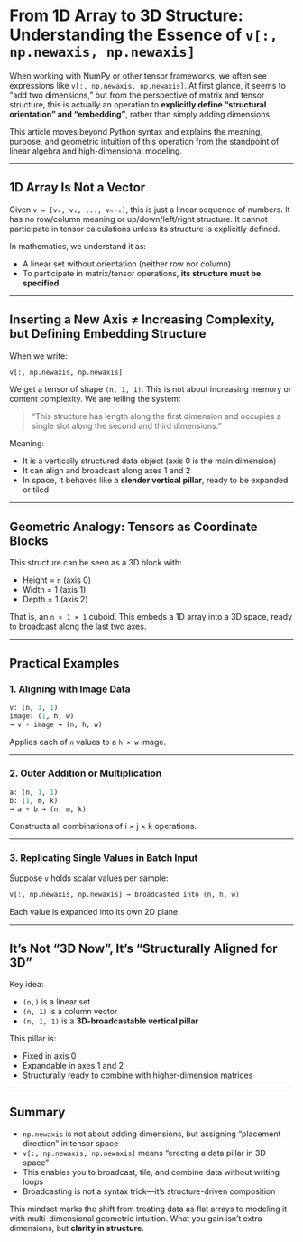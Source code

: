 # From 1D Array to 3D Structure: Understanding the Essence of `v[:, np.newaxis, np.newaxis]`

When working with NumPy or other tensor frameworks, we often see expressions like `v[:, np.newaxis, np.newaxis]`. At first glance, it seems to “add two dimensions,” but from the perspective of matrix and tensor structure, this is actually an operation to **explicitly define “structural orientation” and “embedding”**, rather than simply adding dimensions.

This article moves beyond Python syntax and explains the meaning, purpose, and geometric intuition of this operation from the standpoint of linear algebra and high-dimensional modeling.

---

## 1D Array Is Not a Vector

Given `v = [v₀, v₁, ..., vₙ₋₁]`, this is just a linear sequence of numbers. It has no row/column meaning or up/down/left/right structure. It cannot participate in tensor calculations unless its structure is explicitly defined.

In mathematics, we understand it as:

- A linear set without orientation (neither row nor column)
- To participate in matrix/tensor operations, **its structure must be specified**

---

## Inserting a New Axis ≠ Increasing Complexity, but Defining Embedding Structure

When we write:

```python
v[:, np.newaxis, np.newaxis]
```

We get a tensor of shape `(n, 1, 1)`. This is not about increasing memory or content complexity. We are telling the system:

> “This structure has length along the first dimension and occupies a single slot along the second and third dimensions.”

Meaning:

- It is a vertically structured data object (axis 0 is the main dimension)
- It can align and broadcast along axes 1 and 2
- In space, it behaves like a **slender vertical pillar**, ready to be expanded or tiled

---

## Geometric Analogy: Tensors as Coordinate Blocks

This structure can be seen as a 3D block with:

- Height = `n` (axis 0)
- Width = 1 (axis 1)
- Depth = 1 (axis 2)

That is, an `n × 1 × 1` cuboid. This embeds a 1D array into a 3D space, ready to broadcast along the last two axes.

---

## Practical Examples

### 1. Aligning with Image Data

```python
v: (n, 1, 1)
image: (1, h, w)
→ v + image → (n, h, w)
```

Applies each of `n` values to a `h × w` image.

---

### 2. Outer Addition or Multiplication

```python
a: (n, 1, 1)
b: (1, m, k)
→ a + b → (n, m, k)
```

Constructs all combinations of i × j × k operations.

---

### 3. Replicating Single Values in Batch Input

Suppose `v` holds scalar values per sample:

```python
v[:, np.newaxis, np.newaxis] → broadcasted into (n, h, w)
```

Each value is expanded into its own 2D plane.

---

## It’s Not “3D Now”, It’s “Structurally Aligned for 3D”

Key idea:

- `(n,)` is a linear set
- `(n, 1)` is a column vector
- `(n, 1, 1)` is a **3D-broadcastable vertical pillar**

This pillar is:

- Fixed in axis 0
- Expandable in axes 1 and 2
- Structurally ready to combine with higher-dimension matrices

---

## Summary

- `np.newaxis` is not about adding dimensions, but assigning “placement direction” in tensor space
- `v[:, np.newaxis, np.newaxis]` means “erecting a data pillar in 3D space”
- This enables you to broadcast, tile, and combine data without writing loops
- Broadcasting is not a syntax trick—it’s structure-driven composition

This mindset marks the shift from treating data as flat arrays to modeling it with multi-dimensional geometric intuition. What you gain isn’t extra dimensions, but **clarity in structure**.
